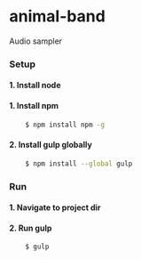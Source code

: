 # animal-band

Audio sampler

### Setup
#### 1. Install node
#### 1. Install npm
```bash
    $ npm install npm -g
```
#### 2. Install gulp globally
```bash
    $ npm install --global gulp
```
### Run
#### 1. Navigate to project dir
#### 2. Run gulp
```bash
    $ gulp
```
